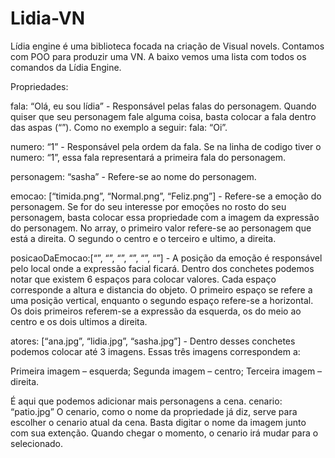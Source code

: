 # Lidia-VN
Lídia engine é uma biblioteca focada na criação de Visual novels. Contamos com POO para produzir uma VN. A baixo vemos uma lista com todos os comandos da Lídia Engine.

Propriedades: 

fala: “Olá, eu sou lídia”	- Responsável pelas falas do personagem. Quando quiser que seu personagem fale alguma coisa, basta colocar a fala dentro das aspas (“”). Como no exemplo a seguir: fala: “Oi”.

numero: “1” - Responsável pela ordem da fala. Se na linha de codigo tiver o numero: “1”, essa fala representará a primeira fala do personagem.

personagem: “sasha”	- Refere-se ao nome do personagem.
	
emocao: [“timida.png”, “Normal.png”, “Feliz.png”]	- Refere-se a emoção do personagem. Se for do seu interesse por emoções no rosto do seu personagem, basta colocar essa propriedade com a imagem da expressão do personagem. No array, o primeiro valor refere-se ao personagem que está a direita. O segundo o centro e o terceiro e ultimo, a direita.

posicaoDaEmocao:[“”, “”, “”, “”, “”, “”]	- A posição da emoção é responsável pelo local onde a expressão facial ficará. Dentro dos conchetes podemos notar que existem 6 espaços para colocar valores. Cada espaço corresponde a altura e distancia do objeto. O primeiro espaço se refere a uma posição vertical, enquanto o segundo espaço refere-se a horizontal. Os dois primeiros referem-se a expressão da esquerda, os do meio ao centro e os dois ultimos a direita.

atores: [“ana.jpg”, “lidia.jpg”, “sasha.jpg”]	- Dentro desses conchetes podemos colocar até 3 imagens. Essas três imagens correspondem a:

Primeira imagem – esquerda;
Segunda imagem – centro;
Terceira imagem – direita.

É aqui que podemos adicionar mais personagens a cena.
cenario: “patio.jpg”	O cenario, como o nome da propriedade já diz, serve para escolher o cenario atual da cena. Basta digitar o nome da imagem junto com sua extenção. Quando chegar o momento, o cenario irá mudar para o selecionado.

